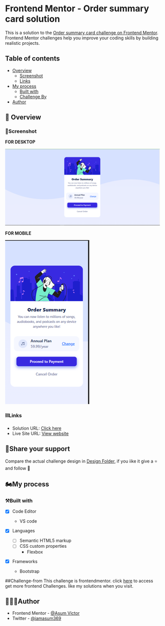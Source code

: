 

# Frontend Mentor - Order summary card solution

This is a solution to the [Order summary card challenge on Frontend Mentor](https://www.frontendmentor.io/challenges/order-summary-component-QlPmajDUj). Frontend Mentor challenges help you improve your coding skills by building realistic projects. 


## Table of contents

- [Overview](#overview)
  - [Screenshot](#screenshot)
  - [Links](#links)
- [My process](#my-process)
  - [Built with](#built-with)
  - [Challenge By](#Challenge-from)
- [Author](#author)


## 🚀 Overview

### 📸Screenshot

**FOR DESKTOP**

![](Screenshot/screenshot-desktop.PNG)

**FOR MOBILE**

![](Screenshot/screenshot-mobile.PNG)

### ⛓Links

- Solution URL: [Click here](https://github.com/AsumVictor/order-summary-card)
- Live Site URL: [View website](https://asumvictor.github.io/order-summary-card/)

## 🖤Share your support
Compare the actual challenge design in [Design Folder](design/), if you iike it give a ⭐ and follow 🥰 

## 🏍My process

### ⚒Built with
- [x] Code Editor
    - VS code

- [x] Languages  
   - [ ] Semantic HTML5 markup
   - [ ] CSS custom properties
       - Flexbox

- [x] Frameworks  
     - Bootstrap

##Challenge-from
This challenge is frontendmentor. click [here](https://www.frontendmentor.io/profile/AsumVictor) to access get more frontend Challenges. like my solutions when you visit.

## 👨🏾‍💻Author

- Frontend Mentor - [@Asum Victor](https://www.frontendmentor.io/profile/AsumVictor)
- Twitter - [@iamasum369](https://www.twitter.com/iamasum369)

